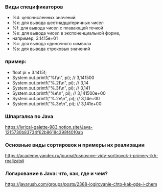 ### Виды спецификаторов
* %d: целочисленных значений
* %x: для вывода шестнадцатеричных чисел
* %f: для вывода чисел с плавающей точкой
* %e: для вывода чисел в экспоненциальной форме,
* например, 3.1415e+01
* %c: для вывода одиночного символа
* %s: для вывода строковых значений
### пример:
 * float pi = 3.1415f;
 * System.out.printf("%f\n", pi); // 3,141500
 * System.out.printf("%.2f\n", pi); // 3,14
 * System.out.printf("%.3f\n", pi); // 3,141
 * System.out.printf("%e\n", pi); // 3,141500e+00
 * System.out.printf("%.2e\n", pi); // 3,14e+00
 * System.out.printf("%.3e\n", pi); // 3,141e+00
### Шпаргалка по Java
https://lyrical-galette-983.notion.site/Java-1215730b83734f62b8618c398f4010ab
### Основные виды сортировок и примеры их реализации
https://academy.yandex.ru/journal/osnovnye-vidy-sortirovok-i-primery-ikh-realizatsii
### Логирование в Java: что, как, где и чем?
https://javarush.com/groups/posts/2388-logirovanie-chto-kak-gde-i-chem
